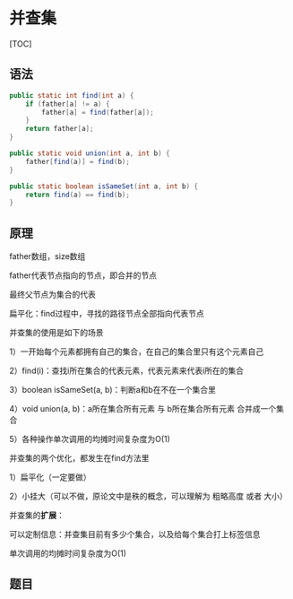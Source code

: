 # 并查集

[TOC]

## 语法

```java
public static int find(int a) {
    if (father[a] != a) {
        father[a] = find(father[a]);
    }
    return father[a];
}

public static void union(int a, int b) {
    father[find(a)] = find(b);
}

public static boolean isSameSet(int a, int b) {
    return find(a) == find(b);
}
```



## 原理

father数组，size数组

father代表节点指向的节点，即合并的节点

最终父节点为集合的代表



扁平化：find过程中，寻找的路径节点全部指向代表节点



并查集的使用是如下的场景

1）一开始每个元素都拥有自己的集合，在自己的集合里只有这个元素自己

2）find(i)：查找i所在集合的代表元素，代表元素来代表i所在的集合

3）boolean isSameSet(a, b)：判断a和b在不在一个集合里

4）void union(a, b)：a所在集合所有元素 与 b所在集合所有元素 合并成一个集合

5）各种操作单次调用的均摊时间复杂度为O(1)



并查集的两个优化，都发生在find方法里

1）扁平化（一定要做）

2）小挂大（可以不做，原论文中是秩的概念，可以理解为 粗略高度 或者 大小）

并查集的**扩展**：

可以定制信息：并查集目前有多少个集合，以及给每个集合打上标签信息

单次调用的均摊时间复杂度为O(1)

## 题目